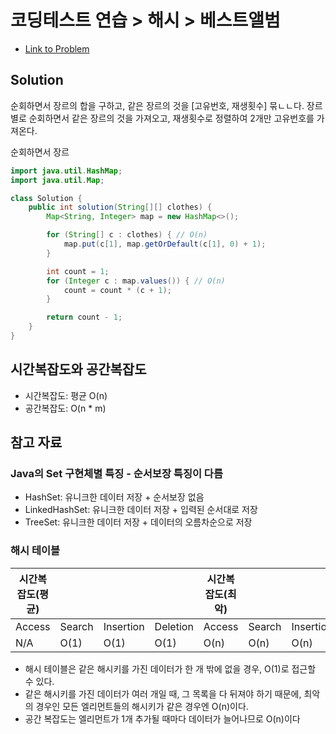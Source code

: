 # 코딩테스트 연습 > 해시 > 베스트앨범

- [Link to Problem](https://school.programmers.co.kr/learn/courses/30/lessons/42579)

## Solution
순회하면서 장르의 합을 구하고, 같은 장르의 것을 [고유번호, 재생횟수] 묶ㄴㄴ다. 
장르별로 순회하면서 같은 장르의 것을 가져오고, 재생횟수로 정렬하여 2개만 고유번호를 가져온다. 

순회하면서 장르

```java
import java.util.HashMap;
import java.util.Map;

class Solution {
    public int solution(String[][] clothes) {
        Map<String, Integer> map = new HashMap<>();

        for (String[] c : clothes) { // O(n)
            map.put(c[1], map.getOrDefault(c[1], 0) + 1);
        }

        int count = 1;
        for (Integer c : map.values()) { // O(n)
            count = count * (c + 1);
        }

        return count - 1;
    }
}
```

## 시간복잡도와 공간복잡도
- 시간복잡도: 평균 O(n)
- 공간복잡도: O(n * m)

## 참고 자료

### Java의 Set 구현체별 특징 - 순서보장 특징이 다름
- HashSet: 유니크한 데이터 저장 + 순서보장 없음
- LinkedHashSet: 유니크한 데이터 저장 + 입력된 순서대로 저장
- TreeSet: 유니크한 데이터 저장 + 데이터의 오름차순으로 저장

### 해시 테이블

| 시간복잡도(평균) |        |     |          | 시간복잡도(최악) |        |           |          | 공간복잡도 |
|-----------|--------|-----|----------|-----------|--------|-----------|----------|-------|
| Access    | Search | Insertion | Deletion | Access    | Search | Insertion | Deletion |       |
| N/A       | O(1)   | O(1)      | O(1)     | O(n)      | O(n)   | O(n)      | O(n)     | O(n)  |

- 해시 테이블은 같은 해시키를 가진 데이터가 한 개 밖에 없을 경우, O(1)로 접근할 수 있다.
- 같은 해시키를 가진 데이터가 여러 개일 때, 그 목록을 다 뒤져야 하기 때문에, 최악의 경우인 모든 엘리먼트들의 해시키가 같은 경우엔 O(n)이다.
- 공간 복잡도는 엘리먼트가 1개 추가될 때마다 데이터가 늘어나므로 O(n)이다